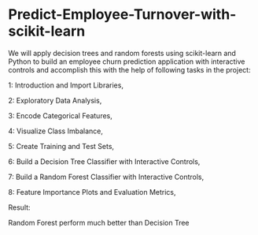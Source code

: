 # Predict-Employee-Turnover-with-scikit-learn

We will apply decision trees and random forests using scikit-learn and Python to build an employee churn prediction application with interactive controls and accomplish this with the help of following tasks in the project:

  1:  Introduction and Import Libraries,
  
  2:  Exploratory Data Analysis,
  
  3:  Encode Categorical Features,
  
  4:  Visualize Class Imbalance,
  
  5:  Create Training and Test Sets,
  
  6:  Build a Decision Tree Classifier with Interactive Controls,
  
  7:  Build a Random Forest Classifier with Interactive Controls,
  
  8:  Feature Importance Plots and Evaluation Metrics,

Result:

Random Forest perform much better than Decision Tree
